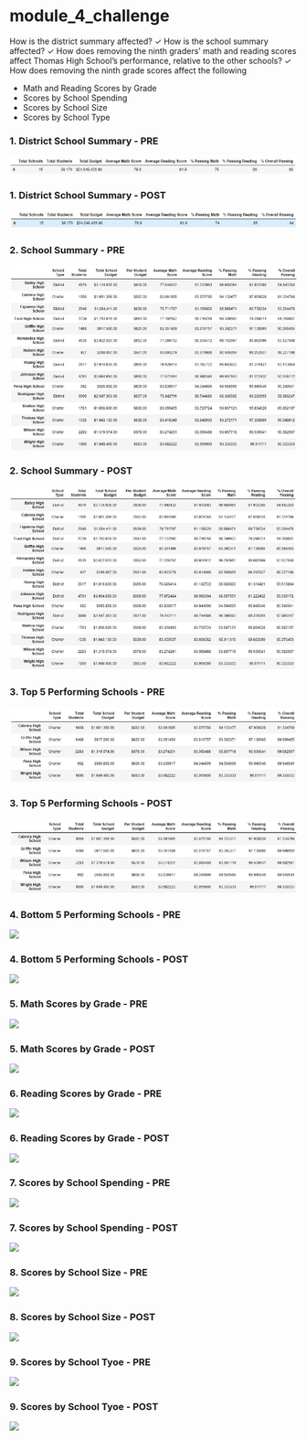 # module_4_challenge

 How is the district summary
affected?
✓ How is the school summary
affected?
✓ How does removing the ninth
graders’ math and reading scores
affect Thomas High School’s
performance, relative to the other
schools?
✓ How does removing the ninth
grade scores affect the following
- Math and Reading Scores
by Grade
- Scores by School
Spending
- Scores by School Size
- Scores by School Type

### 1. District School Summary - PRE 
![](Images/01_district_school_summary_PRE.JPG)

### 1. District School Summary - POST
![](Images/01_district_school_summary_POST.JPG)

### 2. School Summary - PRE
![](Images/02_school_summary_PRE.JPG)

### 2. School Summary - POST
![](Images/02_school_summary_POST.JPG)

### 3. Top 5 Performing Schools - PRE
![](Images/03_top5_performing_POST.JPG)

### 3. Top 5 Performing Schools - POST
![](Images/03_top5_performing_POST.JPG)

### 4. Bottom 5 Performing Schools - PRE
![](Images/bottom5_performing_PRE.JPG)

### 4. Bottom 5 Performing Schools - POST
![](Images/bottom5_performing_POST.JPG)

### 5. Math Scores by Grade - PRE
![](Images/math_scores_by_grade_PRE.JPG)

### 5. Math Scores by Grade - POST
![](Images/math_scores_by_grade_POST.JPG)

### 6. Reading Scores by Grade - PRE
![](Images/reading_scores_by_grade_PRE.JPG)

### 6. Reading Scores by Grade - POST
![](Images/reading_scores_by_grade_POST.JPG)

### 7. Scores by School Spending - PRE
![](Images/scores_by_school_spending_PRE.JPG)

### 7. Scores by School Spending - POST
![](Images/scores_by_school_spending_POST.JPG)

### 8. Scores by School Size - PRE
![](Images/scores_by_school_size_PRE.JPG)

### 8. Scores by School Size - POST
![](Images/scores_by_school_size_POST.JPG)

### 9. Scores by School Tyoe - PRE
![](Images/scores_by_school_type_PRE.JPG)

### 9. Scores by School Tyoe - POST
![](Images/scores_by_school_type_POST.JPG)

